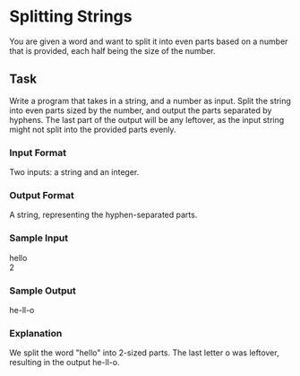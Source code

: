 <h1>Splitting Strings</h1>
You are given a word and want to split it into even parts based on a number that is provided, each half being the size of the number.

<h2>Task</h2>
Write a program that takes in a string, and a number as input. Split the string into even parts sized by the number, and output the parts separated by hyphens. The last part of the output will be any leftover, as the input string might not split into the provided parts evenly.
<h3>Input Format</h3>
Two inputs: a string and an integer.
<h3>Output Format</h3>
A string, representing the hyphen-separated parts.
<h3>Sample Input</h3>
hello<br>
2
<h3>Sample Output</h3>
he-ll-o
<h3>Explanation</h3>
We split the word "hello" into 2-sized parts. The last letter o was leftover, resulting in the output he-ll-o.
